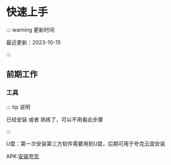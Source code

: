 # 快速上手

::: warning 更新时间

最近更新：2023-10-15

:::

## 前期工作

### 工具

::: tip 说明

已经安装 或者 熟练了，可以不用看此步骤

:::

U盘：第一次安装第三方软件需要用到U盘，后期可用于夸克云盘安装

APK:[安装夸克](https://pan.quark.cn/s/bdbe66e51d34)
